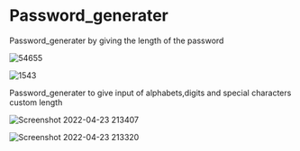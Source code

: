 # Password_generater
Password_generater by giving the length of the password


![54655](https://user-images.githubusercontent.com/99877317/164913742-2328f6ef-228d-417f-884b-fbb00a6c1f1d.jpg)

![1543](https://user-images.githubusercontent.com/99877317/164913744-597eabba-6376-473c-80fa-94a9420ab215.jpg)

Password_generater to give input of alphabets,digits and special characters custom length


![Screenshot 2022-04-23 213407](https://user-images.githubusercontent.com/99877317/164914005-be54d50e-6354-4990-b867-dc1c314b1e46.jpg)

![Screenshot 2022-04-23 213320](https://user-images.githubusercontent.com/99877317/164914035-fb65f3d5-3179-4b39-890d-f216324fe8fc.jpg)
